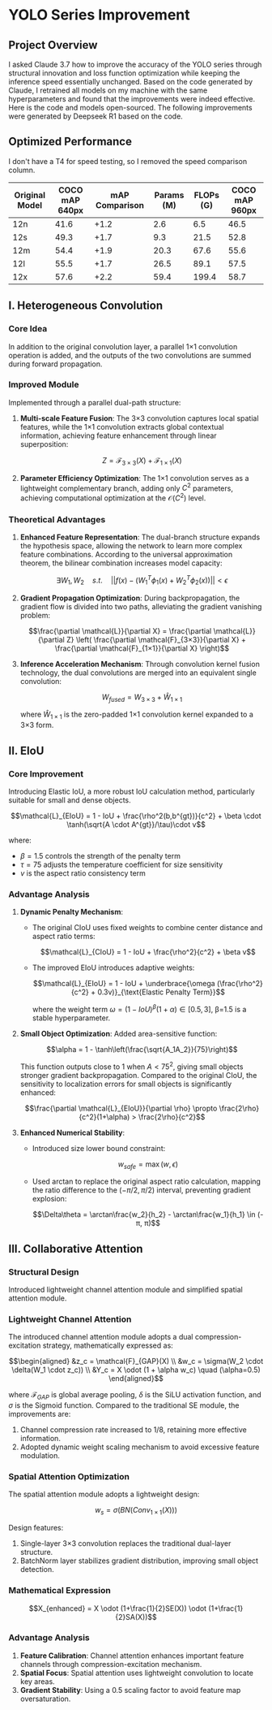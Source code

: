 # YOLO Series Improvement

## Project Overview

I asked Claude 3.7 how to improve the accuracy of the YOLO series through structural innovation and loss function optimization while keeping the inference speed essentially unchanged. Based on the code generated by Claude, I retrained all models on my machine with the same hyperparameters and found that the improvements were indeed effective. Here is the code and models open-sourced. The following improvements were generated by Deepseek R1 based on the code.

## Optimized Performance

I don't have a T4 for speed testing, so I removed the speed comparison column.

| Original Model | COCO mAP 640px | mAP Comparison | Params (M) | FLOPs (G) | COCO mAP 960px |
|----------------|----------------|----------------|------------|-----------|----------------|
| 12n            | 41.6           | +1.2           | 2.6        | 6.5       | 46.5           |
| 12s            | 49.3           | +1.7           | 9.3        | 21.5      | 52.8           |
| 12m            | 54.4           | +1.9           | 20.3       | 67.6      | 55.6           |
| 12l            | 55.5           | +1.7           | 26.5       | 89.1      | 57.5           |
| 12x            | 57.6           | +2.2           | 59.4       | 199.4     | 58.7           |

## I. Heterogeneous Convolution

### Core Idea

In addition to the original convolution layer, a parallel 1×1 convolution operation is added, and the outputs of the two convolutions are summed during forward propagation.

### Improved Module

Implemented through a parallel dual-path structure:

1. **Multi-scale Feature Fusion**: The 3×3 convolution captures local spatial features, while the 1×1 convolution extracts global contextual information, achieving feature enhancement through linear superposition:

   ```math
   Z = \mathcal{F}_{3×3}(X) + \mathcal{F}_{1×1}(X)
   ```

2. **Parameter Efficiency Optimization**: The 1×1 convolution serves as a lightweight complementary branch, adding only $C^2$ parameters, achieving computational optimization at the $\mathcal{O}(C^2)$ level.

### Theoretical Advantages

1. **Enhanced Feature Representation**: The dual-branch structure expands the hypothesis space, allowing the network to learn more complex feature combinations. According to the universal approximation theorem, the bilinear combination increases model capacity:

   ```math
   \exists W_1,W_2 \quad s.t. \quad ||f(x)-(W_1^T\phi_1(x)+W_2^T\phi_2(x))|| < \epsilon
   ```

2. **Gradient Propagation Optimization**: During backpropagation, the gradient flow is divided into two paths, alleviating the gradient vanishing problem:

   ```math
   \frac{\partial \mathcal{L}}{\partial X} = \frac{\partial \mathcal{L}}{\partial Z} \left( \frac{\partial \mathcal{F}_{3×3}}{\partial X} + \frac{\partial \mathcal{F}_{1×1}}{\partial X} \right)
   ```

3. **Inference Acceleration Mechanism**: Through convolution kernel fusion technology, the dual convolutions are merged into an equivalent single convolution:

   ```math
   W_{fused} = W_{3×3} + \hat{W}_{1×1}
   ```

   where $\hat{W}_{1×1}$ is the zero-padded 1×1 convolution kernel expanded to a 3×3 form.

## II. EIoU

### Core Improvement

Introducing Elastic IoU, a more robust IoU calculation method, particularly suitable for small and dense objects.

```math
\mathcal{L}_{EIoU} = 1 - IoU + \frac{\rho^2(b,b^{gt})}{c^2} + \beta \cdot \tanh(\sqrt{A \cdot A^{gt}}/\tau)\cdot v
```

where:

- $\beta=1.5$ controls the strength of the penalty term
- $\tau=75$ adjusts the temperature coefficient for size sensitivity
- $v$ is the aspect ratio consistency term

### Advantage Analysis

1. **Dynamic Penalty Mechanism**:
   - The original CIoU uses fixed weights to combine center distance and aspect ratio terms:

     ```math
     \mathcal{L}_{CIoU} = 1 - IoU + \frac{\rho^2}{c^2} + \beta v
     ```

   - The improved EIoU introduces adaptive weights:

     ```math
     \mathcal{L}_{EIoU} = 1 - IoU + \underbrace{\omega (\frac{\rho^2}{c^2} + 0.3v)}_{\text{Elastic Penalty Term}}
     ```

     where the weight term $\omega = (1-IoU)^\beta(1+\alpha)\in[0.5,3]$, β=1.5 is a stable hyperparameter.

2. **Small Object Optimization**:
   Added area-sensitive function:

   ```math
   \alpha = 1 - \tanh\left(\frac{\sqrt{A_1A_2}}{75}\right)
   ```

   This function outputs close to 1 when $A<75^2$, giving small objects stronger gradient backpropagation. Compared to the original CIoU, the sensitivity to localization errors for small objects is significantly enhanced:
   
   ```math
   \frac{\partial \mathcal{L}_{EIoU}}{\partial \rho} \propto \frac{2\rho}{c^2}(1+\alpha) > \frac{2\rho}{c^2}
   ```

3. **Enhanced Numerical Stability**:
   - Introduced size lower bound constraint:

     ```math
     w_{safe} = \max(w, \epsilon)
     ```

   - Used arctan to replace the original aspect ratio calculation, mapping the ratio difference to the $(-π/2, π/2)$ interval, preventing gradient explosion:
   
     ```math
     \Delta\theta = \arctan\frac{w_2}{h_2} - \arctan\frac{w_1}{h_1} \in (-π, π)
     ```

## III. Collaborative Attention

### Structural Design

Introduced lightweight channel attention module and simplified spatial attention module.

### Lightweight Channel Attention

The introduced channel attention module adopts a dual compression-excitation strategy, mathematically expressed as:

```math
\begin{aligned}
&z_c = \mathcal{F}_{GAP}(X) \\
&w_c = \sigma(W_2 \cdot \delta(W_1 \cdot z_c)) \\
&Y_c = X \odot (1 + \alpha w_c) \quad (\alpha=0.5)
\end{aligned}
```

where $\mathcal{F}_{GAP}$ is global average pooling, $\delta$ is the SiLU activation function, and $\sigma$ is the Sigmoid function. Compared to the traditional SE module, the improvements are:

1. Channel compression rate increased to 1/8, retaining more effective information.
2. Adopted dynamic weight scaling mechanism to avoid excessive feature modulation.

### Spatial Attention Optimization

The spatial attention module adopts a lightweight design:

```math
w_s = \sigma(BN(Conv_{1\times1}(X)))
```

Design features:

1. Single-layer 3×3 convolution replaces the traditional dual-layer structure.
2. BatchNorm layer stabilizes gradient distribution, improving small object detection.

### Mathematical Expression

```math
X_{enhanced} = X \odot (1+\frac{1}{2}SE(X)) \odot (1+\frac{1}{2}SA(X))
```

### Advantage Analysis

1. **Feature Calibration**: Channel attention enhances important feature channels through compression-excitation mechanism.
2. **Spatial Focus**: Spatial attention uses lightweight convolution to locate key areas.
3. **Gradient Stability**: Using a 0.5 scaling factor to avoid feature map oversaturation.
